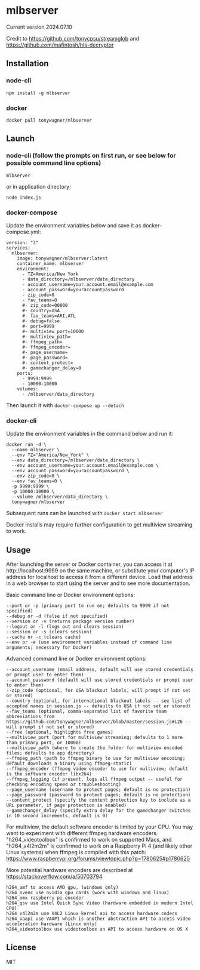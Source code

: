 # mlbserver

Current version 2024.07.10

Credit to https://github.com/tonycpsu/streamglob and https://github.com/mafintosh/hls-decryptor

## Installation

### node-cli
```
npm install -g mlbserver
```

### docker
```
docker pull tonywagner/mlbserver
```


## Launch

### node-cli (follow the prompts on first run, or see below for possible command line options)
```
mlbserver
```
or in application directory:
```
node index.js
```

### docker-compose
Update the environment variables below and save it as docker-compose.yml:
```
version: "3"
services:
  mlbserver:
    image: tonywagner/mlbserver:latest
    container_name: mlbserver
    environment:
      - TZ=America/New York
      - data_directory=/mlbserver/data_directory
      - account_username=your.account.email@example.com
      - account_password=youraccountpassword
      - zip_code=0
      - fav_teams=0
      #- zip_code=00000
      #- country=USA
      #- fav_teams=ARI,ATL
      #- debug=false
      #- port=9999
      #- multiview_port=10000
      #- multiview_path=
      #- ffmpeg_path=
      #- ffmpeg_encoder=
      #- page_username=
      #- page_password=
      #- content_protect=
      #- gamechanger_delay=0
    ports:
      - 9999:9999
      - 10000:10000
    volumes:
      - /mlbserver/data_directory
```
Then launch it with ```docker-compose up --detach```

### docker-cli
Update the environment variables in the command below and run it:
```
docker run -d \
  --name mlbserver \
  --env TZ="America/New_York" \
  --env data_directory=/mlbserver/data_directory \
  --env account_username=your.account.email@example.com \
  --env account_password=youraccountpassword \
  --env zip_code=0 \
  --env fav_teams=0 \
  -p 9999:9999 \
  -p 10000:10000 \
  --volume /mlbserver/data_directory \
  tonywagner/mlbserver
```
Subsequent runs can be launched with ```docker start mlbserver```

Docker installs may require further configuration to get multiview streaming to work.


## Usage

After launching the server or Docker container, you can access it at http://localhost:9999 on the same machine, or substitute your computer's IP address for localhost to access it from a different device. Load that address in a web browser to start using the server and to see more documentation.

Basic command line or Docker environment options:

```
--port or -p (primary port to run on; defaults to 9999 if not specified)
--debug or -d (false if not specified)
--version or -v (returns package version number)
--logout or -l (logs out and clears session)
--session or -s (clears session)
--cache or -c (clears cache)
--env or -e (use environment variables instead of command line arguments; necessary for Docker)
```

Advanced command line or Docker environment options:

```
--account_username (email address, default will use stored credentials or prompt user to enter them)
--account_password (default will use stored credentials or prompt user to enter them)
--zip_code (optional, for USA blackout labels, will prompt if not set or stored)
--country (optional, for international blackout labels -- see list of accepted names in session.js -- defaults to USA if not set or stored)
--fav_teams (optional, comma-separated list of favorite team abbreviations from https://github.com/tonywagner/mlbserver/blob/master/session.js#L26 -- will prompt if not set or stored)
--free (optional, highlights free games)
--multiview_port (port for multiview streaming; defaults to 1 more than primary port, or 10000)
--multiview_path (where to create the folder for multiview encoded files; defaults to app directory)
--ffmpeg_path (path to ffmpeg binary to use for multiview encoding; default downloads a binary using ffmpeg-static)
--ffmpeg_encoder (ffmpeg video encoder to use for multiview; default is the software encoder libx264)
--ffmpeg_logging (if present, logs all ffmpeg output -- useful for checking encoding speed or troubleshooting)
--page_username (username to protect pages; default is no protection)
--page_password (password to protect pages; default is no protection)
--content_protect (specify the content protection key to include as a URL parameter, if page protection is enabled)
--gamechanger_delay (specify extra delay for the gamechanger switches in 10 second increments, default is 0)
```

For multiview, the default software encoder is limited by your CPU. You may want to experiment with different ffmpeg hardware encoders. "h264_videotoolbox" is confirmed to work on supported Macs, and "h264_v4l2m2m" is confirmed to work on a Raspberry Pi 4 (and likely other Linux systems) when ffmpeg is compiled with this patch: https://www.raspberrypi.org/forums/viewtopic.php?p=1780625#p1780625

More potential hardware encoders are described at https://stackoverflow.com/a/50703794

```
h264_amf to access AMD gpu, (windows only)
h264_nvenc use nvidia gpu cards (work with windows and linux)
h264_omx raspberry pi encoder
h264_qsv use Intel Quick Sync Video (hardware embedded in modern Intel CPU)
h264_v4l2m2m use V4L2 Linux kernel api to access hardware codecs
h264_vaapi use VAAPI which is another abstraction API to access video acceleration hardware (Linux only)
h264_videotoolbox use videotoolbox an API to access hardware on OS X
```

## License

MIT
